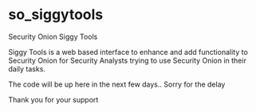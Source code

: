 # so_siggytools
Security Onion Siggy Tools

Siggy Tools is a web based interface to enhance and add functionality to Security Onion for Security Analysts trying to use Security Onion in their daily tasks.

The code will be up here in the next few days.. Sorry for the delay

Thank you for your support
